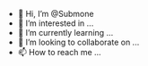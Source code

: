 - 👋 Hi, I’m @Submone
- 👀 I’m interested in ...
- 🌱 I’m currently learning ...
- 💞️ I’m looking to collaborate on ...
- 📫 How to reach me ...

<!---
Submone/Submone is a ✨ special ✨ repository because its `README.md` (this file) appears on your GitHub profile.
You can click the Preview link to take a look at your changes.
--->
